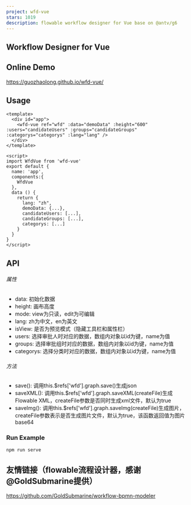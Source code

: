 ```yaml
---
project: wfd-vue
stars: 1019
description: flowable workflow designer for Vue base on @antv/g6
---
```


Workflow Designer for Vue
-------------------------

Online Demo
-----------

https://guozhaolong.github.io/wfd-vue/

Usage
-----

```
<template>
  <div id="app">
    <wfd-vue ref="wfd" :data="demoData" :height="600" :users="candidateUsers" :groups="candidateGroups" :categorys="categorys" :lang="lang" />
  </div>
</template>

<script>
import WfdVue from 'wfd-vue'
export default {
  name: 'app',
  components:{
    WfdVue
  },
  data () {
    return {
      lang: "zh",
      demoData: {...},
      candidateUsers: [...],
      candidateGroups: [...],
      categorys: [...]
    }
  }
}
</script>
```

API
---

###### 属性

-   data: 初始化数据
-   height: 画布高度
-   mode: view为只读，edit为可编辑
-   lang: zh为中文，en为英文
-   isView: 是否为预览模式（隐藏工具栏和属性栏）
-   users: 选择审批人时对应的数据，数组内对象以id为键，name为值
-   groups: 选择审批组时对应的数据，数组内对象以id为键，name为值
-   categorys: 选择分类时对应的数据，数组内对象以id为键，name为值

###### 方法

-   save(): 调用this.$refs\['wfd'\].graph.save()生成json
-   saveXML(): 调用this.$refs\['wfd'\].graph.saveXML(createFile)生成Flowable XML，createFile参数是否同时生成xml文件，默认为true
-   saveImg(): 调用this.$refs\['wfd'\].graph.saveImg(createFile)生成图片，createFile参数表示是否生成图片文件，默认为true，该函数返回值为图片base64

### Run Example

```
npm run serve
```

友情链接（flowable流程设计器，感谢@GoldSubmarine提供）
--------------------------------------

https://github.com/GoldSubmarine/workflow-bpmn-modeler
